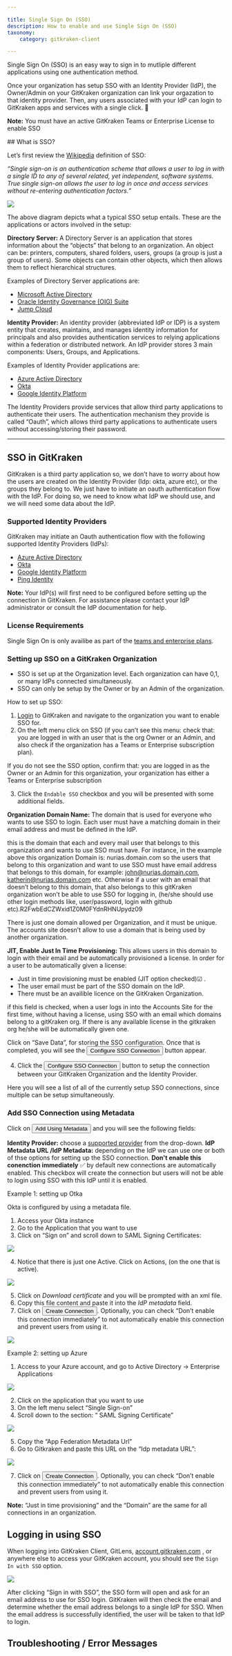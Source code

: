 ```yaml
---

title: Single Sign On (SSO)
description: How to enable and use Single Sign On (SSO)
taxonomy:
    category: gitkraken-client

---
```


Single Sign On (SSO) is an easy way to sign in to mutliple different applications using one authentication method. 

Once your organization has setup SSO with an Identity Provider (IdP), the Owner/Admin on your GitKraken organization can link your orgazation to that identity provider. Then, any users associated with your IdP can login to GitKraken apps and services with a single click. 🎉

<div class='callout callout--warning'>
    <p><strong>Note:</strong> You must have an active GitKraken Teams or Enterprise License to enable SSO</p>
</div>
## What is SSO?

Let’s first review the <a href='https://en.wikipedia.org/wiki/Single_sign-on' target='_blank'>Wikipedia</a> definition of SSO:

*“Single sign-on is an authentication scheme that allows a user to log in with a single ID to any of several related, yet independent, software systems. True single sign-on allows the user to log in once and access services without re-entering authentication factors.”*

<img src="/wp-content/uploads/sso-example-diagram.png" class="img-bordered img-responsive center">

The above diagram depicts what a typical SSO setup entails. These are the applications or actors involved in the setup:

**Directory Server:**  A Directory Server is an application that stores information about the “objects” that belong to an organization. An object can be: printers, computers, shared folders, users, groups (a group is just a group of users). Some objects can contain other objects, which then allows them to reflect hierarchical structures.  

Examples of Directory Server applications are:
* <a href='https://docs.microsoft.com/en-us/windows-server/identity/ad-ds/ad-ds-getting-started' target='_blank'>Microsoft Active Directory</a> 
* <a href='https://www.oracle.com/oem/id-mgmt/idm-mgmt.htmlanagement/governance/' target='_blank'>Oracle Identity Governance (OIG) Suite</a> 
* <a href='https://jumpcloud.com/' target='_blank'>Jump Cloud</a> 

**Identity Provider:**  An identity provider (abbreviated IdP or IDP) is a system entity that creates, maintains, and manages identity information for principals and also provides authentication services to relying applications within a federation or distributed network. An IdP provider stores 3 main components: Users, Groups, and Applications.

Examples of Identity Provider applications are:
* <a href='https://azure.microsoft.com/' target='_blank'>Azure Active Directory</a> 
* <a href='https://www.okta.com/' target='_blank'>Okta</a>
* <a href='https://cloud.google.com/identity-platform' target='_blank'>Google Identity Platform</a>

The Identity Providers provide services that allow third party applications to authenticate their users. 
The authentication mechanism they provide is called “Oauth”, which allows third party applications to authenticate users without accessing/storing their password. 

***
## SSO in GitKraken

GitKraken is a third party application so, we don’t have to worry about how the users are created on the Identity Provider (Idp: okta, azure etc), or the groups they belong to. We just have to initiate an oauth authentication flow with the IdP. For doing so, we need to know what IdP we should use, and we will need some data about the IdP.

### Supported Identity Providers

GitKraken may initiate an Oauth authentication flow with the following supported Identity Providers (IdPs):

* <a href='https://azure.microsoft.com/' target='_blank'>Azure Active Directory</a> 
* <a href='https://www.okta.com/' target='_blank'>Okta</a>
* <a href='https://cloud.google.com/identity-platform' target='_blank'>Google Identity Platform</a>
* <a href='https://www.pingidentity.com/en.html' target='_blank'>Ping Identity</a>

<div class='callout callout--warning'>
    <p><strong>Note:</strong> Your IdP(s) will first need to be configured before setting up the connection in GitKraken. For assistance please contact your IdP administrator or consult the IdP documentation for help.</p>
</div>

### License Requirements

Single Sign On is only availibe as part of the <a href='https://www.gitkraken.com/git-client/pricing' target='_blank'>teams and enterprise plans</a>. 

### Setting up SSO on a GitKraken Organization

* SSO is set up at the Organization level. Each organization can have 0,1, or many IdPs connected simultaneously.
* SSO can only be setup by the Owner or by an Admin of the organization. 


How to set up SSO:

1. <a href='https://app.gitkraken.com/' target='_blank'>Login</a> to GitKraken and navigate to the organization you want to enable SSO for.
2. On the left menu click on SSO (if you can’t see this menu: check that: you are logged in with an user that is the org Owner or an Admin, and also check if the organization has a Teams or Enterprise subscription plan).

<div class='callout callout--warning'>
    <p>If you do not see the SSO option, confirm that: you are logged in as the Owner or an Admin for this organization, your organization has either a Teams or Enterprise subscription</p>
</div>

3. Click the `Endable SSO` checkbox and you will be presented with some additional fields.

**Organization Domain Name:** The domain that is used for everyone who wants to use SSO to login. Each user must have a matching domain in their email address and must be defined in the IdP.

this is the domain that each and every mail user that belongs to this organization and wants to use SSO must have. For instance, in the example above this organization Domain is: nurias.domain.com so the users that belong to this organization and want to use SSO must have email address that belongs to this domain, for example: john@nurias.domain.com, katherin@nurias.domain.com etc. Otherwise if a user with an email that doesn’t belong to this domain, that also belongs to this gitKraken organization won’t be able to use SSO for logging in, (he/she should use other login methods like, user/password, login with github etc).R2FwbEdCZWxid1Z0M0FYdnRHNUpydz09

There is just one domain allowed per Organization, and it must be unique. The accounts site doesn’t allow to use a domain that is being used by another organization.

**JIT, Enable Just In Time Provisioning:** This allows users in this domain to login with their email and be automatically provisioned a license. In order for a user to be automatically given a license:

* Just in time provisioning must be enabled (JIT option checked)☑ .
* The user email must be part of the SSO domain on the IdP.
* There must be an availible licence on the GitKraken Organization.

if this field is checked, when a user logs in into the Accounts Site for the first time, without having a license, using SSO with an email which domains belong to a gitKraken org. If there is any available license in the gitkraken org he/she will be automatically given one. 

Click on “Save Data”, for storing the SSO configuration. Once that is completed, you will see the <button class='button button--success button--ui button--nolink'>Configure SSO Connection</button> button appear.

4. Click the <button class='button button--success button--ui button--nolink'>Configure SSO Connection</button> button to setup the connection between your GitKraken Organization and the Identity Provider.

Here you will see a list of all of the currently setup SSO connections, since multiple can be setup simultaneously. 

### Add SSO Connection using Metadata

Click on <button class='button button--success button--ui button--nolink'>Add Using Metadata</button> and you will see the following fields:

**Identity Provider:** choose a [supported provider](/gitkraken-client/single-sign-on/#supported-identity-providers) from the drop-down.
**IdP Metadata URL /IdP Metadata:** depending on the  IdP we can use one or both of thse options for setting up the SSO connection. 
**Don't enable this conenction immediately** ✅ by default new connections are automatically enabled. This checkbox will create the connection but users will not be able to login using SSO with this IdP until it is enabled.

Example 1: setting up Otka

Okta is configured by using a metadata file.
1. Access your Okta instance
2. Go to the Application that you want to use
3. Click on “Sign on” and scroll down to SAML Signing Certificates:

<img src="/wp-content/uploads/sso-okta-certs.png" class="img-bordered img-responsive center">

4. Notice that there is just one Active. Click on Actions, (on the one that is active).

<img src="/wp-content/uploads/sso-okta-certs-actions.png" class="img-bordered img-responsive center">

5. Click on *Download certificate* and you will be prompted with an xml file.
6. Copy this file content and paste it into the *IdP metadata* field.
7. Click on <button class='button button--success button--ui button--nolink'>Create Connection</button>. Optionally, you can check “Don’t enable this connection immediately” to not automatically enable this connection and prevent users from using it.

<img src="/wp-content/uploads/sso-okta-paste-metadata.png" class="img-bordered img-responsive center">

Example 2: setting up Azure

1. Access to your Azure account, and go to Active Directory -> Enterprise Applications

<img src="/wp-content/uploads/sso-azure-applications.png" class="img-bordered img-responsive center">

2. Click on the application that you want to use
3. On the left menu select “Single Sign-on”
4. Scroll down to the section: “ SAML Signing Certificate”

<img src="/wp-content/uploads/sso-azure-saml-cert.png" class="img-bordered img-responsive center">

5. Copy the “App Federation Metadata Url”
6. Go to Gitkraken and paste this URL on the “Idp metadata URL”:

<img src="/wp-content/uploads/sso-azure-saml-cert.png" class="img-bordered img-responsive center">

7. Click on <button class='button button--success button--ui button--nolink'>Create Connection</button>. Optionally, you can check “Don’t enable this connection immediately” to not automatically enable this connection and prevent users from using it.


<div class='callout callout--none'>
    <p><strong>Note:</strong> “Just in time provisioning” and the “Domain” are the same for all connections in an organization.</p>
</div>

## Logging in using SSO

When logging into GitKraken Client, GitLens, <a href='https://account.gitkraken.com/account-info' target='_blank'>account.gitkraken.com</a> , or anywhere else to access your GitKraken account, you should see the `Sign In with SSO` option.

<img src="/wp-content/uploads/sso-sign-in.png" class="img-bordered img-responsive center">

After clicking “Sign in with SSO”, the SSO form will open and ask for an email address to use for SSO login. GitKraken will then check the email and determine whether the email address belongs to a single IdP for SSO. When the email address is successfully identified, the user will be taken to that IdP to login.
## Troubleshooting / Error Messages
